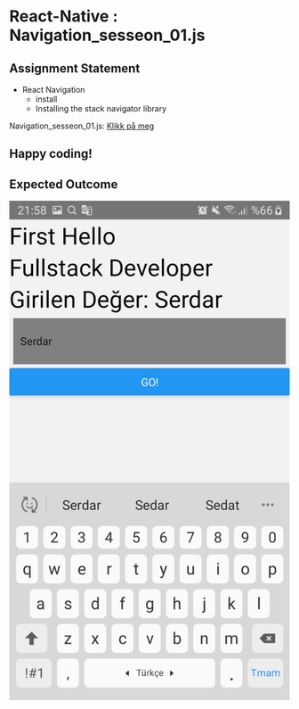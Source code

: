 # React-Native : Navigation_sesseon_01.js

## Assignment Statement
- React Navigation
    - install
    - Installing the stack navigator library

Navigation_sesseon_01.js: [Klikk på meg](https://github.com/serdardurmus/React-Native-koder/blob/main/learnReactNative/src/Navigation_sesseon_01/Main.js)

## Happy coding!

## Expected Outcome

![Navigation_sesseon_01.js](./Images/Navigation_sesseon_01.jpg)

